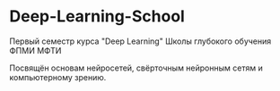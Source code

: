 # Deep-Learning-School
Первый семестр курса "Deep Learning" Школы глубокого обучения ФПМИ МФТИ

 Посвящён основам нейросетей, свёрточным нейронным сетям и компьютерному зрению. 
